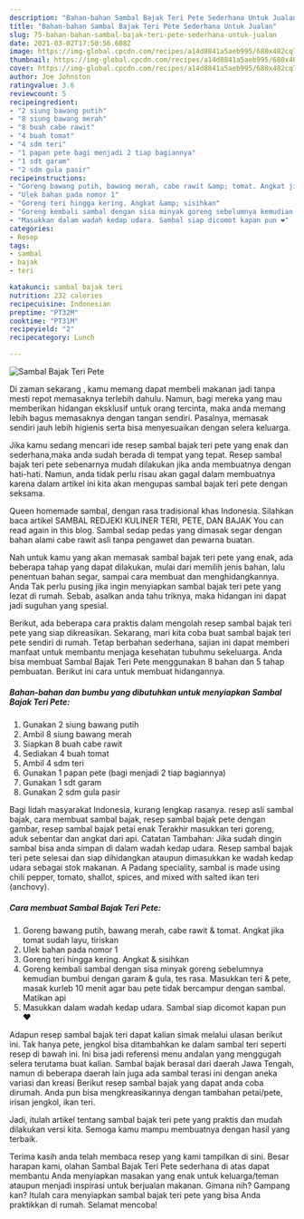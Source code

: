 ```yaml
---
description: "Bahan-bahan Sambal Bajak Teri Pete Sederhana Untuk Jualan"
title: "Bahan-bahan Sambal Bajak Teri Pete Sederhana Untuk Jualan"
slug: 75-bahan-bahan-sambal-bajak-teri-pete-sederhana-untuk-jualan
date: 2021-03-02T17:50:56.608Z
image: https://img-global.cpcdn.com/recipes/a14d8841a5aeb995/680x482cq70/sambal-bajak-teri-pete-foto-resep-utama.jpg
thumbnail: https://img-global.cpcdn.com/recipes/a14d8841a5aeb995/680x482cq70/sambal-bajak-teri-pete-foto-resep-utama.jpg
cover: https://img-global.cpcdn.com/recipes/a14d8841a5aeb995/680x482cq70/sambal-bajak-teri-pete-foto-resep-utama.jpg
author: Joe Johnston
ratingvalue: 3.6
reviewcount: 5
recipeingredient:
- "2 siung bawang putih"
- "8 siung bawang merah"
- "8 buah cabe rawit"
- "4 buah tomat"
- "4 sdm teri"
- "1 papan pete bagi menjadi 2 tiap bagiannya"
- "1 sdt garam"
- "2 sdm gula pasir"
recipeinstructions:
- "Goreng bawang putih, bawang merah, cabe rawit &amp; tomat. Angkat jika tomat sudah layu, tiriskan"
- "Ulek bahan pada nomor 1"
- "Goreng teri hingga kering. Angkat &amp; sisihkan"
- "Goreng kembali sambal dengan sisa minyak goreng sebelumnya kemudian bumbui dengan garam &amp; gula, tes rasa. Masukkan teri &amp; pete, masak kurleb 10 menit agar bau pete tidak bercampur dengan sambal. Matikan api"
- "Masukkan dalam wadah kedap udara. Sambal siap dicomot kapan pun ❤"
categories:
- Resep
tags:
- sambal
- bajak
- teri

katakunci: sambal bajak teri 
nutrition: 232 calories
recipecuisine: Indonesian
preptime: "PT32M"
cooktime: "PT31M"
recipeyield: "2"
recipecategory: Lunch

---
```



![Sambal Bajak Teri Pete](https://img-global.cpcdn.com/recipes/a14d8841a5aeb995/680x482cq70/sambal-bajak-teri-pete-foto-resep-utama.jpg)

Di zaman  sekarang , kamu memang dapat membeli makanan jadi tanpa mesti repot memasaknya terlebih dahulu. Namun, bagi mereka yang mau memberikan hidangan eksklusif untuk orang tercinta, maka anda memang lebih bagus memasaknya dengan tangan sendiri. Pasalnya, memasak sendiri jauh lebih higienis serta bisa menyesuaikan dengan selera keluarga.

Jika kamu sedang mencari ide resep sambal bajak teri pete yang enak dan sederhana,maka anda sudah berada di tempat yang tepat. Resep sambal bajak teri pete  sebenarnya mudah dilakukan jika anda membuatnya dengan hati-hati. Namun, anda tidak perlu risau akan gagal dalam membuatnya 
karena dalam artikel ini kita akan mengupas sambal bajak teri pete dengan seksama.  

Queen homemade sambal, dengan rasa tradisional khas Indonesia. Silahkan baca artikel SAMBAL REDJEKI KULINER TERI, PETE, DAN BAJAK You can read again in this blog. Sambal sedap pedas yang dimasak segar dengan bahan alami cabe rawit asli tanpa pengawet dan pewarna buatan.

Nah untuk kamu yang akan memasak sambal bajak teri pete yang enak, ada beberapa tahap yang dapat dilakukan, mulai dari memilih jenis bahan, lalu penentuan bahan segar, sampai cara membuat dan menghidangkannya. Anda Tak perlu pusing jika ingin menyiapkan sambal bajak teri pete yang lezat di rumah. Sebab, asalkan anda  tahu triknya, maka hidangan ini dapat jadi suguhan yang spesial.

Berikut, ada beberapa cara praktis  dalam mengolah resep sambal bajak teri pete yang siap dikreasikan. Sekarang, mari kita coba buat sambal bajak teri pete sendiri di rumah. Tetap berbahan sederhana, sajian ini dapat memberi manfaat untuk membantu menjaga kesehatan tubuhmu sekeluarga. Anda bisa membuat Sambal Bajak Teri Pete menggunakan 8 bahan dan 5 tahap pembuatan. Berikut ini cara untuk membuat hidangannya.

<!--inarticleads1-->

##### Bahan-bahan dan bumbu yang dibutuhkan untuk menyiapkan Sambal Bajak Teri Pete:

1. Gunakan 2 siung bawang putih
1. Ambil 8 siung bawang merah
1. Siapkan 8 buah cabe rawit
1. Sediakan 4 buah tomat
1. Ambil 4 sdm teri
1. Gunakan 1 papan pete (bagi menjadi 2 tiap bagiannya)
1. Gunakan 1 sdt garam
1. Gunakan 2 sdm gula pasir


Bagi lidah masyarakat Indonesia, kurang lengkap rasanya. resep asli sambal bajak, cara membuat sambal bajak, resep sambal bajak pete dengan gambar, resep sambal bajak petai enak Terakhir masukkan teri goreng, aduk sebentar dan angkat dari api. Catatan Tambahan: Jika sudah dingin sambal bisa anda simpan di dalam wadah kedap udara. Resep sambal bajak teri pete selesai dan siap dihidangkan ataupun dimasukkan ke wadah kedap udara sebagai stok makanan. A Padang speciality, sambal is made using chili pepper, tomato, shallot, spices, and mixed with salted ikan teri (anchovy). 

<!--inarticleads2-->

##### Cara membuat Sambal Bajak Teri Pete:

1. Goreng bawang putih, bawang merah, cabe rawit &amp; tomat. Angkat jika tomat sudah layu, tiriskan
1. Ulek bahan pada nomor 1
1. Goreng teri hingga kering. Angkat &amp; sisihkan
1. Goreng kembali sambal dengan sisa minyak goreng sebelumnya kemudian bumbui dengan garam &amp; gula, tes rasa. Masukkan teri &amp; pete, masak kurleb 10 menit agar bau pete tidak bercampur dengan sambal. Matikan api
1. Masukkan dalam wadah kedap udara. Sambal siap dicomot kapan pun ❤


Adapun resep sambal bajak teri dapat kalian simak melalui ulasan berikut ini. Tak hanya pete, jengkol bisa ditambahkan ke dalam sambal teri seperti resep di bawah ini. Ini bisa jadi referensi menu andalan yang menggugah selera terutama buat kalian. Sambal bajak berasal dari daerah Jawa Tengah, namun di beberapa daerah lain juga ada sambal terasi ini dengan aneka variasi dan kreasi Berikut resep sambal bajak yang dapat anda coba dirumah. Anda pun bisa mengkreasikannya dengan tambahan petai/pete, irisan jengkol, ikan teri. 

Jadi, itulah artikel tentang  sambal bajak teri pete  yang praktis dan mudah dilakukan versi kita. Semoga kamu mampu membuatnya dengan hasil yang terbaik. 

Terima kasih anda telah membaca resep yang kami tampilkan di sini. Besar harapan kami, olahan  Sambal Bajak Teri Pete sederhana di atas dapat membantu Anda menyiapkan masakan yang enak untuk keluarga/teman ataupun menjadi inspirasi untuk berjualan makanan. Gimana nih? Gampang kan? Itulah cara menyiapkan sambal bajak teri pete yang bisa Anda praktikkan di rumah. Selamat mencoba!

